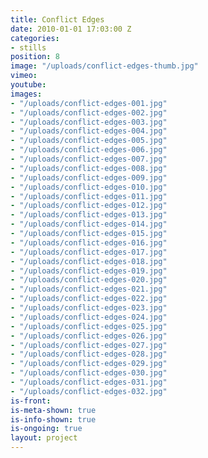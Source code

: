 ```yaml
---
title: Conflict Edges
date: 2010-01-01 17:03:00 Z
categories:
- stills
position: 8
image: "/uploads/conflict-edges-thumb.jpg"
vimeo: 
youtube: 
images:
- "/uploads/conflict-edges-001.jpg"
- "/uploads/conflict-edges-002.jpg"
- "/uploads/conflict-edges-003.jpg"
- "/uploads/conflict-edges-004.jpg"
- "/uploads/conflict-edges-005.jpg"
- "/uploads/conflict-edges-006.jpg"
- "/uploads/conflict-edges-007.jpg"
- "/uploads/conflict-edges-008.jpg"
- "/uploads/conflict-edges-009.jpg"
- "/uploads/conflict-edges-010.jpg"
- "/uploads/conflict-edges-011.jpg"
- "/uploads/conflict-edges-012.jpg"
- "/uploads/conflict-edges-013.jpg"
- "/uploads/conflict-edges-014.jpg"
- "/uploads/conflict-edges-015.jpg"
- "/uploads/conflict-edges-016.jpg"
- "/uploads/conflict-edges-017.jpg"
- "/uploads/conflict-edges-018.jpg"
- "/uploads/conflict-edges-019.jpg"
- "/uploads/conflict-edges-020.jpg"
- "/uploads/conflict-edges-021.jpg"
- "/uploads/conflict-edges-022.jpg"
- "/uploads/conflict-edges-023.jpg"
- "/uploads/conflict-edges-024.jpg"
- "/uploads/conflict-edges-025.jpg"
- "/uploads/conflict-edges-026.jpg"
- "/uploads/conflict-edges-027.jpg"
- "/uploads/conflict-edges-028.jpg"
- "/uploads/conflict-edges-029.jpg"
- "/uploads/conflict-edges-030.jpg"
- "/uploads/conflict-edges-031.jpg"
- "/uploads/conflict-edges-032.jpg"
is-front: 
is-meta-shown: true
is-info-shown: true
is-ongoing: true
layout: project
---
```


